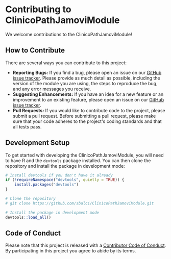 # Contributing to ClinicoPathJamoviModule

We welcome contributions to the ClinicoPathJamoviModule!

## How to Contribute

There are several ways you can contribute to this project:

*   **Reporting Bugs:** If you find a bug, please open an issue on our [GitHub issue tracker](https://github.com/sbalci/ClinicoPathJamoviModule/issues). Please provide as much detail as possible, including the version of the module you are using, the steps to reproduce the bug, and any error messages you receive.
*   **Suggesting Enhancements:** If you have an idea for a new feature or an improvement to an existing feature, please open an issue on our [GitHub issue tracker](https://github.com/sbalci/ClinicoPathJamoviModule/issues).
*   **Pull Requests:** If you would like to contribute code to the project, please submit a pull request. Before submitting a pull request, please make sure that your code adheres to the project's coding standards and that all tests pass.

## Development Setup

To get started with developing the ClinicoPathJamoviModule, you will need to have R and the `devtools` package installed. You can then clone the repository and install the package in development mode:

```R
# Install devtools if you don't have it already
if (!requireNamespace("devtools", quietly = TRUE)) {
    install.packages("devtools")
}

# Clone the repository
# git clone https://github.com/sbalci/ClinicoPathJamoviModule.git

# Install the package in development mode
devtools::load_all()
```

## Code of Conduct

Please note that this project is released with a [Contributor Code of Conduct](https://www.contributor-covenant.org/version/2/0/code_of_conduct/). By participating in this project you agree to abide by its terms.
